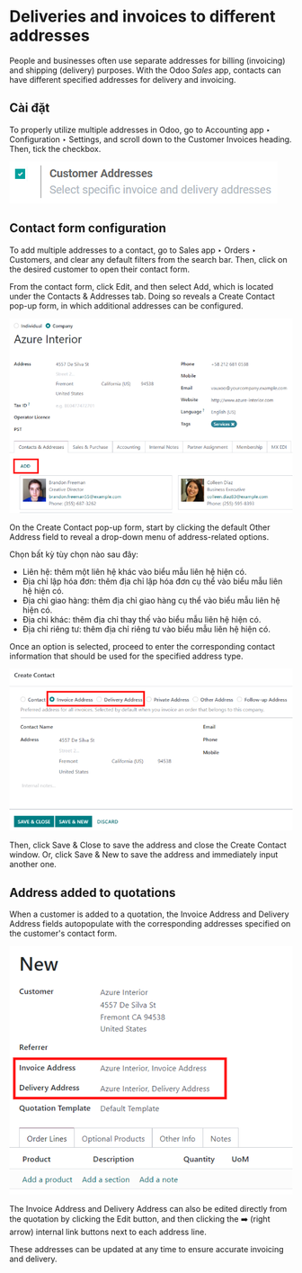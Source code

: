 # Deliveries and invoices to different addresses

People and businesses often use separate addresses for billing (invoicing) and shipping (delivery)
purposes. With the Odoo *Sales* app, contacts can have different specified addresses for delivery
and invoicing.

## Cài đặt

To properly utilize multiple addresses in Odoo, go to Accounting app ‣
Configuration ‣ Settings, and scroll down to the Customer Invoices heading. Then,
tick the checkbox.

![Activate the Customer Addresses setting.](../../../../_images/customer-addresses-setting.png)

<a id="sales-send-quotations-contact-form-config"></a>

## Contact form configuration

To add multiple addresses to a contact, go to Sales app ‣ Orders ‣ Customers,
and clear any default filters from the search bar. Then, click on the desired customer to open their
contact form.

From the contact form, click Edit, and then select Add, which is located
under the Contacts & Addresses tab. Doing so reveals a Create Contact pop-up
form, in which additional addresses can be configured.

![Thêm liên hệ/địa chỉ vào biểu mẫu liên hệ.](../../../../_images/contact-form-add-address1.png)

On the Create Contact pop-up form, start by clicking the default Other
Address field to reveal a drop-down menu of address-related options.

Chọn bất kỳ tùy chọn nào sau đây:

- Liên hệ: thêm một liên hệ khác vào biểu mẫu liên hệ hiện có.
- Địa chỉ lập hóa đơn: thêm địa chỉ lập hóa đơn cụ thể vào biểu mẫu liên hệ hiện có.
- Địa chỉ giao hàng: thêm địa chỉ giao hàng cụ thể vào biểu mẫu liên hệ hiện có.
- Địa chỉ khác: thêm địa chỉ thay thế vào biểu mẫu liên hệ hiện có.
- Địa chỉ riêng tư: thêm địa chỉ riêng tư vào biểu mẫu liên hệ hiện có.

Once an option is selected, proceed to enter the corresponding contact information that should be
used for the specified address type.

![Tạo một liên hệ/địa chỉ mới trên biểu mẫu liên hệ.](../../../../_images/create-contact-window1.png)

Then, click Save & Close to save the address and close the Create Contact
window. Or, click Save & New to save the address and immediately input another one.

## Address added to quotations

When a customer is added to a quotation, the Invoice Address and Delivery
Address fields autopopulate with the corresponding addresses specified on the customer's contact
form.

![Invoice and Delivery Addresses autopopulate on a quotation.](../../../../_images/quotation-address-autopopulate.png)

The Invoice Address and Delivery Address can also be edited directly from
the quotation by clicking the Edit button, and then clicking the ➡️ (right
arrow) internal link buttons next to each address line.

These addresses can be updated at any time to ensure accurate invoicing and delivery.
